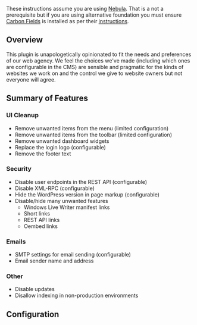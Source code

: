 These instructions assume you are using [Nebula](https://github.com/eighteen73/nebula). That is a not a prerequisite but if you are using alternative foundation you must ensure [Carbon Fields](https://carbonfields.net/) is installed as per their [instructions](https://docs.carbonfields.net/). 

## Overview

This plugin is unapologetically opinionated to fit the needs and preferences of our web agency. We feel the choices we've made (including which ones are configurable in the CMS) are sensible and pragmatic for the kinds of websites we work on and the control we give to website owners but not everyone will agree.

## Summary of Features

### UI Cleanup

- Remove unwanted items from the menu (limited configuration)
- Remove unwanted items from the toolbar (limited configuration)
- Remove unwanted dashboard widgets
- Replace the login logo (configurable)
- Remove the footer text

### Security

- Disable user endpoints in the REST API (configurable)
- Disable XML-RPC (configurable)
- Hide the WordPress version in page markup (configurable)
- Disable/hide many unwanted features
    - Windows Live Writer manifest links
    - Short links
    - REST API links
    - Oembed links

### Emails

- SMTP settings for email sending (configurable)
- Email sender name and address

### Other

- Disable updates
- Disallow indexing in non-production environments

## Configuration

